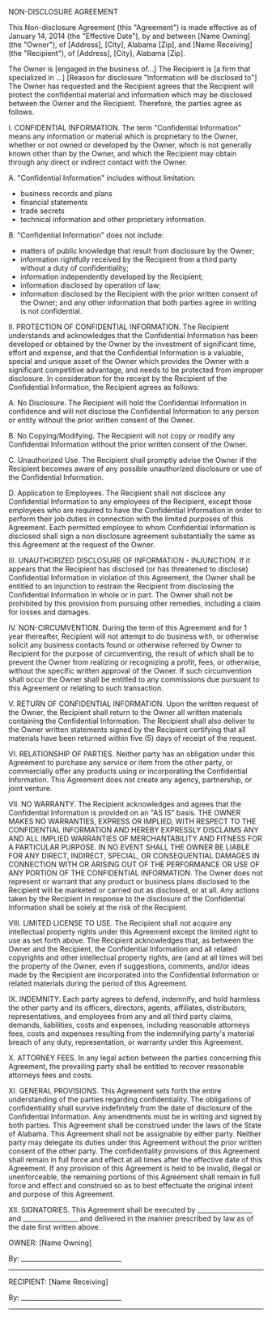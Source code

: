   NON-DISCLOSURE AGREEMENT     This Non-disclosure Agreement (this "Agreement") is made effective as of January 14, 2014 (the "Effective Date"), by and between [Name Owning] (the "Owner"), of [Address], [City], Alabama [Zip], and [Name Receiving] (the "Recipient"), of [Address], [City], Alabama [Zip].   The Owner is [engaged in the business of...] The Recipient is [a firm that specialized in ...] [Reason for disclosure "Information will be disclosed to"] The Owner has requested and the Recipient agrees that the Recipient will protect the confidential material and information which may be disclosed between the Owner and the Recipient. Therefore, the parties agree as follows.   I. CONFIDENTIAL INFORMATION. The term "Confidential Information" means any information or material which is proprietary to the Owner, whether or not owned or developed by the Owner, which is not generally known other than by the Owner, and which the Recipient may obtain through any direct or indirect contact with the Owner.   A. "Confidential Information" includes without limitation:   - business records and plans - financial statements - trade secrets - technical information and other proprietary information.   B. "Confidential Information" does not include:   - matters of public knowledge that result from disclosure by the Owner; - information rightfully received by the Recipient from a third party without a duty of confidentiality; - information independently developed by the Recipient; - information disclosed by operation of law; - information disclosed by the Recipient with the prior written consent of the Owner; and any other information that both parties agree in writing is not confidential.   II. PROTECTION OF CONFIDENTIAL INFORMATION. The Recipient understands and acknowledges that the Confidential Information has been developed or obtained by the Owner by the investment of significant time, effort and expense, and that the Confidential Information is a valuable, special and unique asset of the Owner which provides the Owner with a significant competitive advantage, and needs to be protected from improper disclosure. In consideration for the receipt by the Recipient of the Confidential Information, the Recipient agrees as follows:   A. No Disclosure. The Recipient will hold the Confidential Information in confidence and will not disclose the Confidential Information to any person or entity without the prior written consent of the Owner.   B. No Copying/Modifying. The Recipient will not copy or modify any Confidential Information without the prior written consent of the Owner.   C. Unauthorized Use. The Recipient shall promptly advise the Owner if the Recipient becomes aware of any possible unauthorized disclosure or use of the Confidential Information.   D. Application to Employees. The Recipient shall not disclose any Confidential Information to any employees of the Recipient, except those employees who are required to have the Confidential Information in order to perform their job duties in connection with the limited purposes of this Agreement. Each permitted employee to whom Confidential Information is disclosed shall sign a non disclosure agreement substantially the same as this Agreement at the request of the Owner.   III. UNAUTHORIZED DISCLOSURE OF INFORMATION - INJUNCTION. If it appears that the Recipient has disclosed (or has threatened to disclose) Confidential Information in violation of this Agreement, the Owner shall be entitled to an injunction to restrain the Recipient from disclosing the Confidential Information in whole or in part. The Owner shall not be prohibited by this provision from pursuing other remedies, including a claim for losses and damages.   IV. NON-CIRCUMVENTION. During the term of this Agreement and for 1 year thereafter, Recipient will not attempt to do business with, or otherwise solicit any business contacts found or otherwise referred by Owner to Recipient for the purpose of circumventing, the result of which shall be to prevent the Owner from realizing or recognizing a profit, fees, or otherwise, without the specific written approval of the Owner. If such circumvention shall occur the Owner shall be entitled to any commissions due pursuant to this Agreement or relating to such transaction.   V. RETURN OF CONFIDENTIAL INFORMATION. Upon the written request of the Owner, the Recipient shall return to the Owner all written materials containing the Confidential Information. The Recipient shall also deliver to the Owner written statements signed by the Recipient certifying that all materials have been returned within five (5) days of receipt of the request.   VI. RELATIONSHIP OF PARTIES. Neither party has an obligation under this Agreement to purchase any service or item from the other party, or commercially offer any products using or incorporating the Confidential Information. This Agreement does not create any agency, partnership, or joint venture.   VII. NO WARRANTY. The Recipient acknowledges and agrees that the Confidential Information is provided on an "AS IS" basis. THE OWNER MAKES NO WARRANTIES, EXPRESS OR IMPLIED, WITH RESPECT TO THE CONFIDENTIAL INFORMATION AND HEREBY EXPRESSLY DISCLAIMS ANY AND ALL IMPLIED WARRANTIES OF MERCHANTABILITY AND FITNESS FOR A PARTICULAR PURPOSE. IN NO EVENT SHALL THE OWNER BE LIABLE FOR ANY DIRECT, INDIRECT, SPECIAL, OR CONSEQUENTIAL DAMAGES IN CONNECTION WITH OR ARISING OUT OF THE PERFORMANCE OR USE OF ANY PORTION OF THE CONFIDENTIAL INFORMATION. The Owner does not represent or warrant that any product or business plans disclosed to the Recipient will be marketed or carried out as disclosed, or at all. Any actions taken by the Recipient in response to the disclosure of the Confidential Information shall be solely at the risk of the Recipient.   VIII. LIMITED LICENSE TO USE. The Recipient shall not acquire any intellectual property rights under this Agreement except the limited right to use as set forth above. The Recipient acknowledges that, as between the Owner and the Recipient, the Confidential Information and all related copyrights and other intellectual property rights, are (and at all times will be) the property of the Owner, even if suggestions, comments, and/or ideas made by the Recipient are incorporated into the Confidential Information or related materials during the period of this Agreement.   IX. INDEMNITY. Each party agrees to defend, indemnify, and hold harmless the other party and its officers, directors, agents, affiliates, distributors, representatives, and employees from any and all third party claims, demands, liabilities, costs and expenses, including reasonable attorneys fees, costs and expenses resulting from the indemnifying party's material breach of any duty, representation, or warranty under this Agreement.   X. ATTORNEY FEES. In any legal action between the parties concerning this Agreement, the prevailing party shall be entitled to recover reasonable attorneys fees and costs.   XI. GENERAL PROVISIONS. This Agreement sets forth the entire understanding of the parties regarding confidentiality. The obligations of confidentiality shall survive indefinitely from the date of disclosure of the Confidential Information. Any amendments must be in writing and signed by both parties. This Agreement shall be construed under the laws of the State of Alabama. This Agreement shall not be assignable by either party. Neither party may delegate its duties under this Agreement without the prior written consent of the other party. The confidentiality provisions of this Agreement shall remain in full force and effect at all times after the effective date of this Agreement. If any provision of this Agreement is held to be invalid, illegal or unenforceable, the remaining portions of this Agreement shall remain in full force and effect and construed so as to best effectuate the original intent and purpose of this Agreement.   XII. SIGNATORIES. This Agreement shall be executed by _________________ and _________________ and delivered in the manner prescribed by law as of the date first written above.       OWNER: [Name Owning]       By:	_______________________________ _________________       RECIPIENT: [Name Receiving]   By:	_______________________________ _________________ 